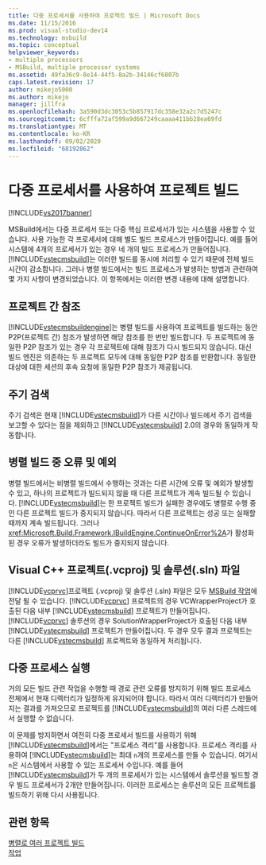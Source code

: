 ```yaml
---
title: 다중 프로세서를 사용하여 프로젝트 빌드 | Microsoft Docs
ms.date: 11/15/2016
ms.prod: visual-studio-dev14
ms.technology: msbuild
ms.topic: conceptual
helpviewer_keywords:
- multiple processors
- MSBuild, multiple processor systems
ms.assetid: 49fa36c9-8e14-44f5-8a2b-34146cf6807b
caps.latest.revision: 17
author: mikejo5000
ms.author: mikejo
manager: jillfra
ms.openlocfilehash: 3a590d3dc3053c5b857917dc358e32a2c7d5247c
ms.sourcegitcommit: 6cfffa72af599a9d667249caaaa411bb28ea69fd
ms.translationtype: MT
ms.contentlocale: ko-KR
ms.lasthandoff: 09/02/2020
ms.locfileid: "68192862"
---
```

# <a name="using-multiple-processors-to-build-projects"></a>다중 프로세서를 사용하여 프로젝트 빌드
[!INCLUDE[vs2017banner](../includes/vs2017banner.md)]

MSBuild에서는 다중 프로세서 또는 다중 핵심 프로세서가 있는 시스템을 사용할 수 있습니다. 사용 가능한 각 프로세서에 대해 별도 빌드 프로세스가 만들어집니다. 예를 들어 시스템에 4개의 프로세서가 있는 경우 네 개의 빌드 프로세스가 만들어집니다. [!INCLUDE[vstecmsbuild](../includes/vstecmsbuild-md.md)]는 이러한 빌드를 동시에 처리할 수 있기 때문에 전체 빌드 시간이 감소합니다. 그러나 병렬 빌드에서는 빌드 프로세스가 발생하는 방법과 관련하여 몇 가지 사항이 변경되었습니다. 이 항목에서는 이러한 변경 내용에 대해 설명합니다.  
  
## <a name="project-to-project-references"></a>프로젝트 간 참조  
 [!INCLUDE[vstecmsbuildengine](../includes/vstecmsbuildengine-md.md)]는 병렬 빌드를 사용하여 프로젝트를 빌드하는 동안 P2P(프로젝트 간) 참조가 발생하면 해당 참조를 한 번만 빌드합니다. 두 프로젝트에 동일한 P2P 참조가 있는 경우 각 프로젝트에 대해 참조가 다시 빌드되지 않습니다. 대신 빌드 엔진은 의존하는 두 프로젝트 모두에 대해 동일한 P2P 참조를 반환합니다. 동일한 대상에 대한 세션의 후속 요청에 동일한 P2P 참조가 제공됩니다.  
  
## <a name="cycle-detection"></a>주기 검색  
 주기 검색은 현재 [!INCLUDE[vstecmsbuild](../includes/vstecmsbuild-md.md)]가 다른 시간이나 빌드에서 주기 검색을 보고할 수 있다는 점을 제외하고 [!INCLUDE[vstecmsbuild](../includes/vstecmsbuild-md.md)] 2.0의 경우와 동일하게 작동합니다.  
  
## <a name="errors-and-exceptions-during-parallel-builds"></a>병렬 빌드 중 오류 및 예외  
 병렬 빌드에서는 비병렬 빌드에서 수행하는 것과는 다른 시간에 오류 및 예외가 발생할 수 있고, 하나의 프로젝트가 빌드되지 않을 때 다른 프로젝트가 계속 빌드될 수 있습니다. [!INCLUDE[vstecmsbuild](../includes/vstecmsbuild-md.md)]는 한 프로젝트 빌드가 실패한 경우에도 병렬로 수행 중인 다른 프로젝트 빌드가 중지되지 않습니다. 따라서 다른 프로젝트는 성공 또는 실패할 때까지 계속 빌드됩니다. 그러나 <xref:Microsoft.Build.Framework.IBuildEngine.ContinueOnError%2A>가 활성화된 경우 오류가 발생하더라도 빌드가 중지되지 않습니다.  
  
## <a name="visual-c-project-vcproj-and-solution-sln-files"></a>Visual C++ 프로젝트(.vcproj) 및 솔루션(.sln) 파일  
 [!INCLUDE[vcprvc](../includes/vcprvc-md.md)]프로젝트 (.vcproj) 및 솔루션 (.sln) 파일은 모두 [MSBuild 작업](../msbuild/msbuild-task.md)에 전달 될 수 있습니다. [!INCLUDE[vcprvc](../includes/vcprvc-md.md)] 프로젝트의 경우 VCWrapperProject가 호출된 다음 내부 [!INCLUDE[vstecmsbuild](../includes/vstecmsbuild-md.md)] 프로젝트가 만들어집니다. [!INCLUDE[vcprvc](../includes/vcprvc-md.md)] 솔루션의 경우 SolutionWrapperProject가 호출된 다음 내부 [!INCLUDE[vstecmsbuild](../includes/vstecmsbuild-md.md)] 프로젝트가 만들어집니다. 두 경우 모두 결과 프로젝트는 다른 [!INCLUDE[vstecmsbuild](../includes/vstecmsbuild-md.md)] 프로젝트와 동일하게 처리됩니다.  
  
## <a name="multi-process-execution"></a>다중 프로세스 실행  
 거의 모든 빌드 관련 작업을 수행할 때 경로 관련 오류를 방지하기 위해 빌드 프로세스 전체에서 현재 디렉터리가 일정하게 유지되어야 합니다. 따라서 여러 디렉터리가 만들어지는 결과를 가져오므로 프로젝트를 [!INCLUDE[vstecmsbuild](../includes/vstecmsbuild-md.md)]의 여러 다른 스레드에서 실행할 수 없습니다.  
  
 이 문제를 방지하면서 여전히 다중 프로세서 빌드를 사용하기 위해 [!INCLUDE[vstecmsbuild](../includes/vstecmsbuild-md.md)]에서는 "프로세스 격리"를 사용합니다. 프로세스 격리를 사용하여 [!INCLUDE[vstecmsbuild](../includes/vstecmsbuild-md.md)]는 최대 `n`개의 프로세스를 만들 수 있습니다. 여기서 `n`은 시스템에서 사용할 수 있는 프로세서 수입니다. 예를 들어 [!INCLUDE[vstecmsbuild](../includes/vstecmsbuild-md.md)]가 두 개의 프로세서가 있는 시스템에서 솔루션을 빌드할 경우 빌드 프로세서가 2개만 만들어집니다. 이러한 프로세스는 솔루션의 모든 프로젝트를 빌드하기 위해 다시 사용됩니다.  
  
## <a name="see-also"></a>관련 항목  
 [병렬로 여러 프로젝트 빌드](../msbuild/building-multiple-projects-in-parallel-with-msbuild.md)   
 [작업](../msbuild/msbuild-tasks.md)
